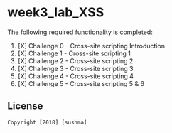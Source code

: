# week3_lab_XSS
The following required functionality is completed:

1. [X]  Challenge 0 - Cross-site scripting Introduction
1. [X]  Challenge 1 - Cross-site scripting 1
1. [X]  Challenge 2 - Cross-site scripting 2
1. [X]  Challenge 3 - Cross-site scripting 3
1. [X]  Challenge 4 - Cross-site scripting 4
1. [X]  Challenge 5 - Cross-site scripting 5 & 6 

## License

    Copyright [2018] [sushma]
